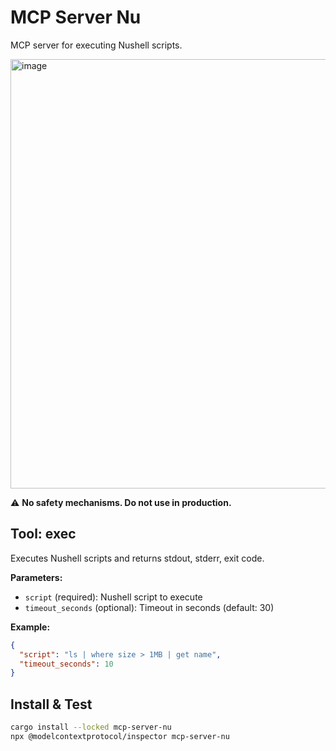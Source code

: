 # MCP Server Nu

MCP server for executing Nushell scripts.

<img width="745" height="687" alt="image" src="https://github.com/user-attachments/assets/7df465b7-cbaf-47a2-9fa1-a2ab9c1f0fb3" />

⚠️ **No safety mechanisms. Do not use in production.**

## Tool: exec

Executes Nushell scripts and returns stdout, stderr, exit code.

**Parameters:**

- `script` (required): Nushell script to execute
- `timeout_seconds` (optional): Timeout in seconds (default: 30)

**Example:**

```json
{
  "script": "ls | where size > 1MB | get name",
  "timeout_seconds": 10
}
```

## Install & Test

```bash
cargo install --locked mcp-server-nu
npx @modelcontextprotocol/inspector mcp-server-nu
```
